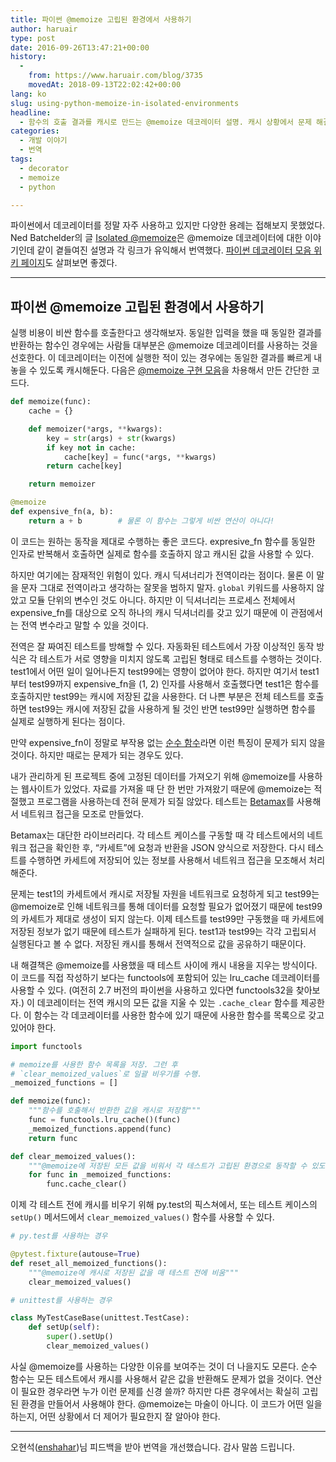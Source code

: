 ```yaml
---
title: 파이썬 @memoize 고립된 환경에서 사용하기
author: haruair
type: post
date: 2016-09-26T13:47:21+00:00
history:
  - 
    from: https://www.haruair.com/blog/3735
    movedAt: 2018-09-13T22:02:42+00:00
lang: ko
slug: using-python-memoize-in-isolated-environments
headline:
  - 함수의 호출 결과를 캐시로 만드는 @memoize 데코레이터 설명. 캐시 상황에서 문제 해결하기, 번역.
categories:
  - 개발 이야기
  - 번역
tags:
  - decorator
  - memoize
  - python

---
```

파이썬에서 데코레이터를 정말 자주 사용하고 있지만 다양한 용례는 접해보지 못했었다. Ned Batchelder의 글 [Isolated @memoize][1]은 @memoize 데코레이터에 대한 이야기인데 같이 곁들여진 설명과 각 링크가 유익해서 번역했다. [파이썬 데코레이터 모음 위키 페이지][2]도 살펴보면 좋겠다.

* * *

## 파이썬 @memoize 고립된 환경에서 사용하기

실행 비용이 비싼 함수를 호출한다고 생각해보자. 동일한 입력을 했을 때 동일한 결과를 반환하는 함수인 경우에는 사람들 대부분은 @memoize 데코레이터를 사용하는 것을 선호한다. 이 데코레이터는 이전에 실행한 적이 있는 경우에는 동일한 결과를 빠르게 내놓을 수 있도록 캐시해둔다. 다음은 [@memoize 구현 모음][3]을 차용해서 만든 간단한 코드다.

```python
def memoize(func):
    cache = {}

    def memoizer(*args, **kwargs):
        key = str(args) + str(kwargs)
        if key not in cache:
            cache[key] = func(*args, **kwargs)
        return cache[key]

    return memoizer

@memoize
def expensive_fn(a, b):
    return a + b        # 물론 이 함수는 그렇게 비싼 연산이 아니다!
```

이 코드는 원하는 동작을 제대로 수행하는 좋은 코드다. expresive_fn 함수를 동일한 인자로 반복해서 호출하면 실제로 함수를 호출하지 않고 캐시된 값을 사용할 수 있다.

하지만 여기에는 잠재적인 위험이 있다. 캐시 딕셔너리가 전역이라는 점이다. 물론 이 말을 문자 그대로 전역이라고 생각하는 잘못을 범하지 말자. `global` 키워드를 사용하지 않았고 모듈 단위의 변수인 것도 아니다. 하지만 이 딕셔너리는 프로세스 전체에서 expensive_fn를 대상으로 오직 하나의 캐시 딕셔너리를 갖고 있기 때문에 이 관점에서는 전역 변수라고 말할 수 있을 것이다.

전역은 잘 짜여진 테스트를 방해할 수 있다. 자동화된 테스트에서 가장 이상적인 동작 방식은 각 테스트가 서로 영향을 미치지 않도록 고립된 형태로 테스트를 수행하는 것이다. test1에서 어떤 일이 일어나든지 test99에는 영향이 없어야 한다. 하지만 여기서 test1부터 test99까지 expensive_fn을 (1, 2) 인자를 사용해서 호출했다면 test1은 함수를 호출하지만 test99는 캐시에 저장된 값을 사용한다. 더 나쁜 부분은 전체 테스트를 호출하면 test99는 캐시에 저장된 값을 사용하게 될 것인 반면 test99만 실행하면 함수를 실제로 실행하게 된다는 점이다.

만약 expensive_fn이 정말로 부작용 없는 [순수 함수][4]라면 이런 특징이 문제가 되지 않을 것이다. 하지만 때로는 문제가 되는 경우도 있다.

내가 관리하게 된 프로젝트 중에 고정된 데이터를 가져오기 위해 @memoize를 사용하는 웹사이트가 있었다. 자료를 가져올 때 단 한 번만 가져왔기 때문에 @memoize는 적절했고 프로그램을 사용하는데 전혀 문제가 되질 않았다. 테스트는 [Betamax][5]를 사용해서 네트워크 접근을 모조로 만들었다.

Betamax는 대단한 라이브러리다. 각 테스트 케이스를 구동할 때 각 테스트에서의 네트워크 접근을 확인한 후, &#8220;카세트&#8221;에 요청과 반환을 JSON 양식으로 저장한다. 다시 테스트를 수행하면 카세트에 저장되어 있는 정보를 사용해서 네트워크 접근을 모조해서 처리해준다.

문제는 test1의 카세트에서 캐시로 저장될 자원을 네트워크로 요청하게 되고 test99는 @memoize로 인해 네트워크를 통해 데이터를 요청할 필요가 없어졌기 때문에 test99의 카세트가 제대로 생성이 되지 않는다. 이제 테스트를 test99만 구동했을 때 카세트에 저장된 정보가 없기 때문에 테스트가 실패하게 된다. test1과 test99는 각각 고립되서 실행된다고 볼 수 없다. 저장된 캐시를 통해서 전역적으로 값을 공유하기 때문이다.

내 해결책은 @memoize를 사용했을 때 테스트 사이에 캐시 내용을 지우는 방식이다. 이 코드를 직접 작성하기 보다는 functools에 포함되어 있는 lru_cache 데코레이터를 사용할 수 있다. (여전히 2.7 버전의 파이썬을 사용하고 있다면 functools32을 찾아보자.) 이 데코레이터는 전역 캐시의 모든 값을 지울 수 있는 `.cache_clear` 함수를 제공한다. 이 함수는 각 데코레이터를 사용한 함수에 있기 때문에 사용한 함수를 목록으로 갖고 있어야 한다.

```python
import functools

# memoize를 사용한 함수 목록을 저장. 그런 후
# `clear_memoized_values`로 일괄 비우기를 수행.
_memoized_functions = []

def memoize(func):
    """함수를 호출해서 반환한 값을 캐시로 저장함"""
    func = functools.lru_cache()(func)
    _memoized_functions.append(func)
    return func

def clear_memoized_values():
    """@memoize에 저장된 모든 값을 비워서 각 테스트가 고립된 환경으로 동작할 수 있도록 함"""
    for func in _memoized_functions:
        func.cache_clear()
```

이제 각 테스트 전에 캐시를 비우기 위해 py.test의 픽스쳐에서, 또는 테스트 케이스의 `setUp()` 메서드에서 `clear_memoized_values()` 함수를 사용할 수 있다.

```python
# py.test를 사용하는 경우

@pytest.fixture(autouse=True)
def reset_all_memoized_functions():
    """@memoize에 캐시로 저장된 값을 매 테스트 전에 비움"""
    clear_memoized_values()

# unittest를 사용하는 경우

class MyTestCaseBase(unittest.TestCase):
    def setUp(self):
        super().setUp()
        clear_memoized_values()
```

사실 @memoize를 사용하는 다양한 이유를 보여주는 것이 더 나을지도 모른다. 순수 함수는 모든 테스트에서 캐시를 사용해서 같은 값을 반환해도 문제가 없을 것이다. 연산이 필요한 경우라면 누가 이런 문제를 신경 쓸까? 하지만 다른 경우에서는 확실히 고립된 환경을 만들어서 사용해야 한다. @memoize는 마술이 아니다. 이 코드가 어떤 일을 하는지, 어떤 상황에서 더 제어가 필요한지 잘 알아야 한다.

* * *

오현석([enshahar][6])님 피드백을 받아 번역을 개선했습니다. 감사 말씀 드립니다.

 [1]: http://nedbatchelder.com/blog/201601/isolated_memoize.html
 [2]: https://wiki.python.org/moin/PythonDecoratorLibrary
 [3]: https://wiki.python.org/moin/PythonDecoratorLibrary#Memoize
 [4]: https://en.wikipedia.org/wiki/Pure_function
 [5]: https://betamax.readthedocs.org/en/latest/
 [6]: http://www.enshahar.me/
